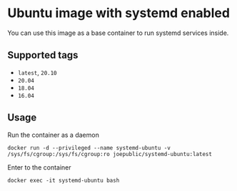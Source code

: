 # Ubuntu image with systemd enabled

You can use this image as a base container to run systemd services inside.

## Supported tags
 - `latest`, `20.10`
 - `20.04`
 - `18.04`
 - `16.04`

## Usage

Run the container as a daemon

`docker run -d --privileged --name systemd-ubuntu -v /sys/fs/cgroup:/sys/fs/cgroup:ro joepublic/systemd-ubuntu:latest`

Enter to the container

`docker exec -it systemd-ubuntu bash`

